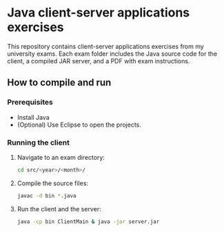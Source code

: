 # Java client-server applications exercises

This repository contains client-server applications exercises from my university exams. Each exam folder includes the Java source code for the client, a compiled JAR server, and a PDF with exam instructions.

## How to compile and run
### Prerequisites
- Install Java
- (Optional) Use Eclipse to open the projects.

### Running the client
1. Navigate to an exam directory:
   ```sh
   cd src/<year>/<month>/
   ```
2. Compile the source files:
   ```sh
   javac -d bin *.java
   ```
3. Run the client and the server:
   ```sh
   java -cp bin ClientMain & java -jar server.jar
   ```
